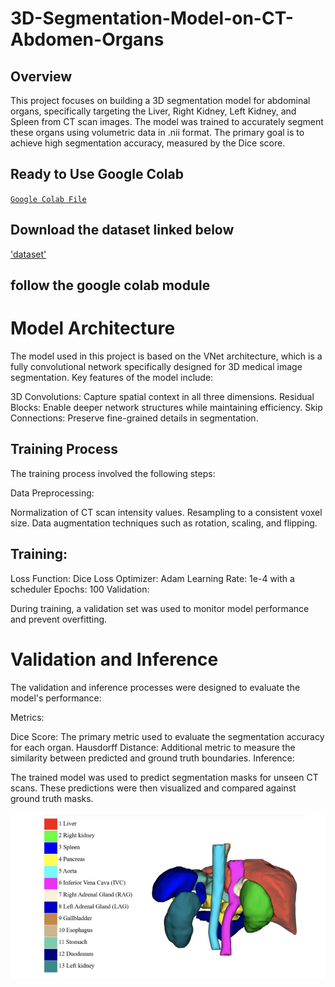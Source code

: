 # 3D-Segmentation-Model-on-CT-Abdomen-Organs

## Overview

This project focuses on building a 3D segmentation model for abdominal organs, specifically targeting the Liver, Right Kidney, Left Kidney, and Spleen from CT scan images. The model was trained to accurately segment these organs using volumetric data in .nii format. The primary goal is to achieve high segmentation accuracy, measured by the Dice score.

## Ready to Use Google Colab
[`Google Colab File`](https://colab.research.google.com/drive/1lMohor2mtlDMzlA94n_Q4ZKknYCUaDea?usp=sharing)

## Download the dataset linked below
['dataset'](https://drive.google.com/drive/folders/1Or1uBDcfhFPJCA3ASdWVfmVheSDZuiZl?usp=sharing)

## follow the google colab module 

# Model Architecture

The model used in this project is based on the VNet architecture, which is a fully convolutional network specifically designed for 3D medical image segmentation. Key features of the model include:

3D Convolutions: Capture spatial context in all three dimensions.
Residual Blocks: Enable deeper network structures while maintaining efficiency.
Skip Connections: Preserve fine-grained details in segmentation.

## Training Process

The training process involved the following steps:

Data Preprocessing:

Normalization of CT scan intensity values.
Resampling to a consistent voxel size.
Data augmentation techniques such as rotation, scaling, and flipping.

## Training:

Loss Function: Dice Loss
Optimizer: Adam
Learning Rate: 1e-4 with a scheduler
Epochs: 100
Validation:

During training, a validation set was used to monitor model performance and prevent overfitting.

# Validation and Inference

The validation and inference processes were designed to evaluate the model's performance:

Metrics:

Dice Score: The primary metric used to evaluate the segmentation accuracy for each organ.
Hausdorff Distance: Additional metric to measure the similarity between predicted and ground truth boundaries.
Inference:

The trained model was used to predict segmentation masks for unseen CT scans. These predictions were then visualized and compared against ground truth masks.

![3D Visualization](https://github.com/moseskiran006/3D-Segmentation-Model-on-CT-Abdomen-Organs/blob/main/Screenshot%202024-08-31%20232600.png)




